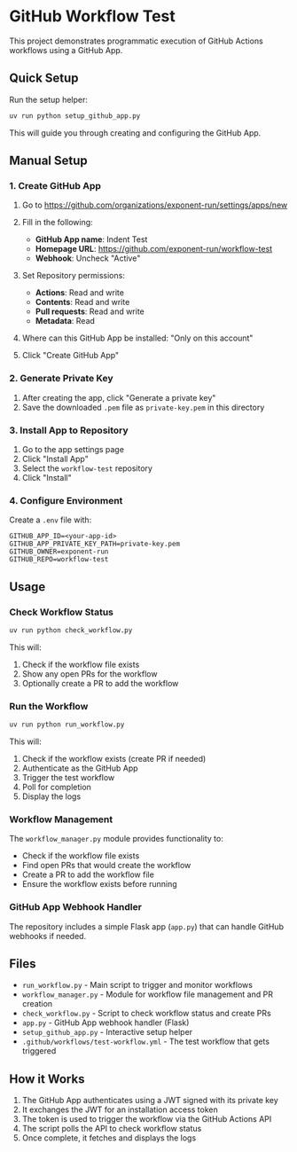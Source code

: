 # GitHub Workflow Test

This project demonstrates programmatic execution of GitHub Actions workflows using a GitHub App.

## Quick Setup

Run the setup helper:
```bash
uv run python setup_github_app.py
```

This will guide you through creating and configuring the GitHub App.

## Manual Setup

### 1. Create GitHub App

1. Go to https://github.com/organizations/exponent-run/settings/apps/new
2. Fill in the following:
   - **GitHub App name**: Indent Test
   - **Homepage URL**: https://github.com/exponent-run/workflow-test
   - **Webhook**: Uncheck "Active"
   
3. Set Repository permissions:
   - **Actions**: Read and write
   - **Contents**: Read and write
   - **Pull requests**: Read and write
   - **Metadata**: Read
   
4. Where can this GitHub App be installed: "Only on this account"

5. Click "Create GitHub App"

### 2. Generate Private Key

1. After creating the app, click "Generate a private key"
2. Save the downloaded `.pem` file as `private-key.pem` in this directory

### 3. Install App to Repository

1. Go to the app settings page
2. Click "Install App" 
3. Select the `workflow-test` repository
4. Click "Install"

### 4. Configure Environment

Create a `.env` file with:

```
GITHUB_APP_ID=<your-app-id>
GITHUB_APP_PRIVATE_KEY_PATH=private-key.pem
GITHUB_OWNER=exponent-run
GITHUB_REPO=workflow-test
```

## Usage

### Check Workflow Status

```bash
uv run python check_workflow.py
```

This will:
1. Check if the workflow file exists
2. Show any open PRs for the workflow
3. Optionally create a PR to add the workflow

### Run the Workflow

```bash
uv run python run_workflow.py
```

This will:
1. Check if the workflow exists (create PR if needed)
2. Authenticate as the GitHub App
3. Trigger the test workflow
4. Poll for completion
5. Display the logs

### Workflow Management

The `workflow_manager.py` module provides functionality to:
- Check if the workflow file exists
- Find open PRs that would create the workflow
- Create a PR to add the workflow file
- Ensure the workflow exists before running

### GitHub App Webhook Handler

The repository includes a simple Flask app (`app.py`) that can handle GitHub webhooks if needed.

## Files

- `run_workflow.py` - Main script to trigger and monitor workflows
- `workflow_manager.py` - Module for workflow file management and PR creation
- `check_workflow.py` - Script to check workflow status and create PRs
- `app.py` - GitHub App webhook handler (Flask)
- `setup_github_app.py` - Interactive setup helper
- `.github/workflows/test-workflow.yml` - The test workflow that gets triggered

## How it Works

1. The GitHub App authenticates using a JWT signed with its private key
2. It exchanges the JWT for an installation access token
3. The token is used to trigger the workflow via the GitHub Actions API
4. The script polls the API to check workflow status
5. Once complete, it fetches and displays the logs
